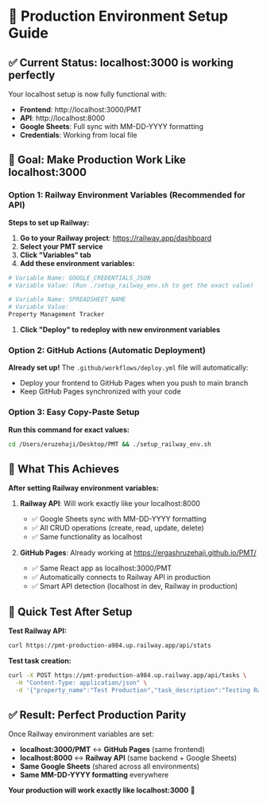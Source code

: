 # 🚀 Production Environment Setup Guide

## ✅ Current Status: localhost:3000 is working perfectly

Your localhost setup is now fully functional with:

- **Frontend**: http://localhost:3000/PMT  
- **API**: http://localhost:8000
- **Google Sheets**: Full sync with MM-DD-YYYY formatting
- **Credentials**: Working from local file

## 🎯 Goal: Make Production Work Like localhost:3000

### Option 1: Railway Environment Variables (Recommended for API)

**Steps to set up Railway:**

1. **Go to your Railway project**: https://railway.app/dashboard
1. **Select your PMT service**
1. **Click "Variables" tab**
1. **Add these environment variables:**

```bash
# Variable Name: GOOGLE_CREDENTIALS_JSON
# Variable Value: (Run ./setup_railway_env.sh to get the exact value)

# Variable Name: SPREADSHEET_NAME  
# Variable Value:
Property Management Tracker
```

1. **Click "Deploy" to redeploy with new environment variables**

### Option 2: GitHub Actions (Automatic Deployment)

**Already set up!** The `.github/workflows/deploy.yml` file will automatically:

- Deploy your frontend to GitHub Pages when you push to main branch
- Keep GitHub Pages synchronized with your code

### Option 3: Easy Copy-Paste Setup

**Run this command for exact values:**

```bash
cd /Users/eruzehaji/Desktop/PMT && ./setup_railway_env.sh
```

## 🎯 What This Achieves

**After setting Railway environment variables:**

1. **Railway API**: Will work exactly like your localhost:8000
   - ✅ Google Sheets sync with MM-DD-YYYY formatting
   - ✅ All CRUD operations (create, read, update, delete)
   - ✅ Same functionality as localhost

1. **GitHub Pages**: Already working at https://ergashruzehaji.github.io/PMT/
   - ✅ Same React app as localhost:3000/PMT
   - ✅ Automatically connects to Railway API in production
   - ✅ Smart API detection (localhost in dev, Railway in production)

## 🚀 Quick Test After Setup

**Test Railway API:**

```bash
curl https://pmt-production-a984.up.railway.app/api/stats
```

**Test task creation:**

```bash
curl -X POST https://pmt-production-a984.up.railway.app/api/tasks \
  -H "Content-Type: application/json" \
  -d '{"property_name":"Test Production","task_description":"Testing Railway deployment","due_date":"2025-11-01","priority":"High","category":"Testing","estimated_cost":100}'
```

## ✅ Result: Perfect Production Parity

Once Railway environment variables are set:

- **localhost:3000/PMT** ↔️ **GitHub Pages** (same frontend)
- **localhost:8000** ↔️ **Railway API** (same backend + Google Sheets)
- **Same Google Sheets** (shared across all environments)
- **Same MM-DD-YYYY formatting** everywhere

**Your production will work exactly like localhost:3000** 🎉